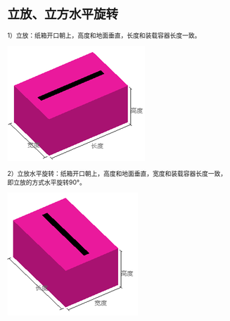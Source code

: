 # 立放、立方水平旋转

1）立放：纸箱开口朝上，高度和地面垂直，长度和装载容器长度一致。

![](../../../../.gitbook/assets/微信截图_20200527171948.png)

2）立放水平旋转：纸箱开口朝上，高度和地面垂直，宽度和装载容器长度一致，即立放的方式水平旋转90°。

![](../../../../.gitbook/assets/微信截图_20200527172004.png)

